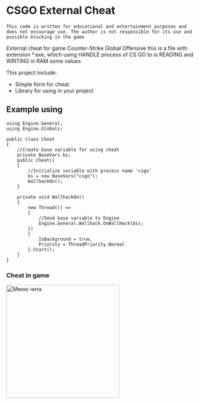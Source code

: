 # CSGO External Cheat

```This code is written for educational and entertainment purposes and does not encourage use. The author is not responsible for its use and possible blocking in the game```


<p>External cheat for game Counter-Strike Global Offensive this is a file with extension *.exe, which using HANDLE process of CS GO to is READING and WRITING in RAM some values</p>

This project include:
<ul>
  <li>Simple form for cheat</li>
  <li>Library for using in your project</li>
</ul>


## Example using
```CSharp
using Engine.General;
using Engine.Globals;

public class Cheat 
{
    //Create base variable for using cheat
    private BaseVars bs;
    public Cheat()
    {
        //Initialize variable with process name 'csgo'
        bs = new BaseVars("csgo");
        WallhackOn();
    }
  
    private void WallhackOn()
    {
        new Thread(() =>
        {
            //Send base variable to Engine
            Engine.General.Wallhack.OnWallHack(bs);
        })
        {
            IsBackground = true,
            Priority = ThreadPriority.Normal
        }.Start();
    }
}
```
<h3>Cheat in game</h3>
<img src="https://user-images.githubusercontent.com/35505083/108830013-eb3e1700-75d9-11eb-9119-f4d759f0d35d.jpg" alt="Меню чита" height="300"/>



